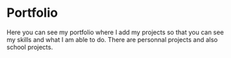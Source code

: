 # Portfolio
Here you can see my portfolio where I add my projects so that you can see my skills and what I am able to do.
There are personnal projects and also school projects.
